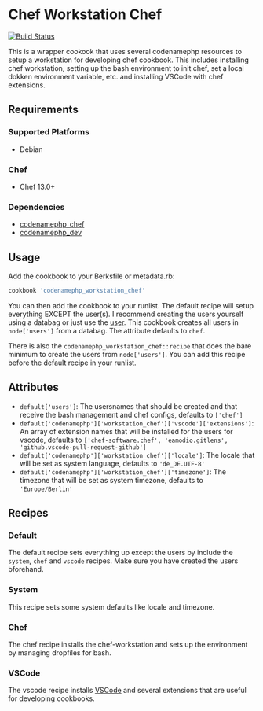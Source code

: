 # Chef Workstation Chef
[![Build Status](https://travis-ci.com/codenamephp/chef.workstation.chef.svg?branch=master)](https://travis-ci.com/codenamephp/chef.workstation.chef)

This is a wrapper cookook that uses several codenamephp resources to setup a workstation for developing chef cookbook. This includes installing chef workstation,
setting up the bash environment to init chef, set a local dokken environment variable, etc. and installing VSCode with chef extensions.

## Requirements

### Supported Platforms

- Debian

### Chef

- Chef 13.0+

### Dependencies
- [codenamephp_chef][codenamephp_chef_url]
- [codenamephp_dev][codenamephp_dev_url]
## Usage

Add the cookbook to your Berksfile or metadata.rb:

```ruby
cookbook 'codenamephp_workstation_chef'
```

You can then add the cookbook to your runlist. The default recipe will setup everything EXCEPT the user(s). I recommend creating the users yourself using a databag
or just use the [user][user_cookbook_url]. This cookbook creates all users in `node['users']` from a databag. The attribute defaults to `chef`.

There is also the `codenamephp_workstation_chef::recipe` that does the bare minimum to create the users from `node['users']`. You can add this recipe before the
default recipe in your runlist.

## Attributes
- `default['users']`: The usersnames that should be created and that receive the bash management and chef configs, defaults to `['chef']`
- `default['codenamephp']['workstation_chef']['vscode']['extensions']`: An array of extension names that will be installed for the users for vscode, defaults to `['chef-software.chef', 'eamodio.gitlens', 'github.vscode-pull-request-github']`
- `default['codenamephp']['workstation_chef']['locale']`: The locale that will be set as system language, defaults to `'de_DE.UTF-8'`
- `default['codenamephp']['workstation_chef']['timezone']`: The timezone that will be set as system timezone, defaults to `'Europe/Berlin'`

## Recipes
### Default
The default recipe sets everything up except the users by include the `system`, `chef` and `vscode` recipes. Make sure you have created the users bforehand.

### System
This recipe sets some system defaults like locale and timezone.

### Chef
The chef recipe installs the chef-workstation and sets up the environment by managing dropfiles for bash.

### VSCode
The vscode recipe installs [VSCode][vscode_url] and several extensions that are useful for developing cookbooks.

[user_cookbook_url]: https://supermarket.chef.io/cookbooks/user
[vscode_url]: https://code.visualstudio.com/
[codenamephp_chef_url]: https://supermarket.chef.io/cookbooks/codenamephp_chef
[codenamephp_dev_url]: https://supermarket.chef.io/cookbooks/codenamephp_dev